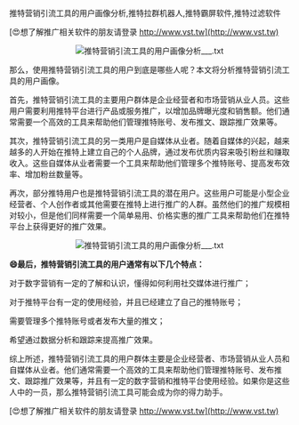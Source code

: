 推特营销引流工具的用户画像分析,推特拉群机器人,推特霸屏软件,推特过滤软件

[😍想了解推广相关软件的朋友请登录 http://www.vst.tw](http://www.vst.tw)

 <center><img src="https://vst.tw/MP4/tuiguang/png/7.png" alt="推特营销引流工具的用户画像分析___.txt"></center>

那么，使用推特营销引流工具的用户到底是哪些人呢？本文将分析推特营销引流工具的用户画像。

首先，推特营销引流工具的主要用户群体是企业经营者和市场营销从业人员。这些用户需要利用推特平台进行产品或服务推广，以增加品牌曝光度和销售额。他们通常需要一个高效的工具来帮助他们管理推特账号、发布推文、跟踪推广效果等。

其次，推特营销引流工具的另一类用户是自媒体从业者。随着自媒体的兴起，越来越多的人开始在推特上建立自己的个人品牌，通过发布优质内容来吸引粉丝和赚取收入。这些自媒体从业者需要一个工具来帮助他们管理多个推特账号、提高发布效率、增加粉丝数量等。

再次，部分推特用户也是推特营销引流工具的潜在用户。这些用户可能是小型企业经营者、个人创作者或其他需要在推特上进行推广的人群。虽然他们的推广规模相对较小，但是他们同样需要一个简单易用、价格实惠的推广工具来帮助他们在推特平台上获得更好的推广效果。

 <center><img src="https://vst.tw/MP4/tuiguang/png/7.png" alt="推特营销引流工具的用户画像分析___.txt"></center>

**😄最后，推特营销引流工具的用户通常有以下几个特点：**

对于数字营销有一定的了解和认识，懂得如何利用社交媒体进行推广；

对于推特平台有一定的使用经验，并且已经建立了自己的推特账号；

需要管理多个推特账号或者发布大量的推文；

希望通过数据分析和跟踪来提高推广效果。

综上所述，推特营销引流工具的用户群体主要是企业经营者、市场营销从业人员和自媒体从业者。他们通常需要一个高效的工具来帮助他们管理推特账号、发布推文、跟踪推广效果等，并且有一定的数字营销和推特平台使用经验。如果你是这些人中的一员，那么推特营销引流工具可能会成为你的得力助手。

[😍想了解推广相关软件的朋友请登录 http://www.vst.tw](http://www.vst.tw)



